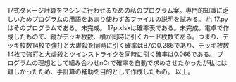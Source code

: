 17式ダメージ計算をマシンに行わせるための私のプログラム案。専門的知識に乏しいためプログラムの用語をあまり使わず各ファイルの説明を試みる。
#t
17.pyはそのプログラムである。未完成。
17p.xlsxは確率表である。未完成。電卓で作成したもので、縦がデッキ枚数、横が同時に引くカード枚数である。つまり、デッキ枚数14枚で強打と大虐殺を同時に引く確率はB7の0.286であり、デッキ枚数14枚で強打と大虐殺とツインストライクを同時に引く確率は0.066である。
プログラムの理想として組み合わせnCrで確率を自動で求めさせたかったが私には難しかったため、手計算の補助を目的として作成したもの。
以上。
